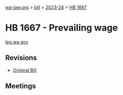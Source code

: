 [wa-law.org](/) > [bill](/bill/) > [2023-24](/bill/2023-24/) > [HB 1667](/bill/2023-24/hb/1667/)

# HB 1667 - Prevailing wage
[leg.wa.gov](https://app.leg.wa.gov/billsummary?BillNumber=1667&Year=2023&Initiative=false)

## Revisions
* [Original Bill](1/)

## Meetings